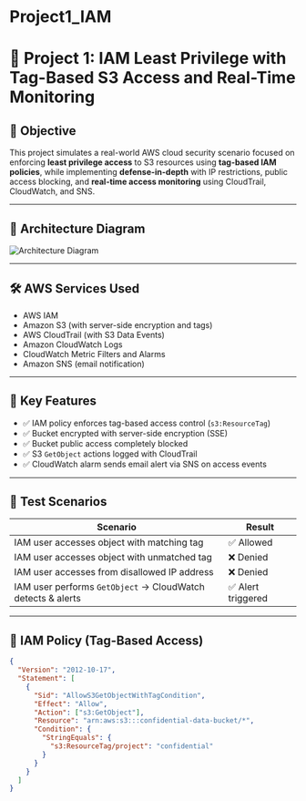 # Project1_IAM

# 🔐 Project 1: IAM Least Privilege with Tag-Based S3 Access and Real-Time Monitoring

## 🎯 Objective

This project simulates a real-world AWS cloud security scenario focused on enforcing **least privilege access** to S3 resources using **tag-based IAM policies**, while implementing **defense-in-depth** with IP restrictions, public access blocking, and **real-time access monitoring** using CloudTrail, CloudWatch, and SNS.

---

## 🧱 Architecture Diagram

![Architecture Diagram](./architecture-diagram.png)

---

## 🛠️ AWS Services Used

- AWS IAM  
- Amazon S3 (with server-side encryption and tags)  
- AWS CloudTrail (with S3 Data Events)  
- Amazon CloudWatch Logs  
- CloudWatch Metric Filters and Alarms  
- Amazon SNS (email notification)

---

## 🔑 Key Features

- ✅ IAM policy enforces tag-based access control (`s3:ResourceTag`)
- ✅ Bucket encrypted with server-side encryption (SSE)
- ✅ Bucket public access completely blocked
- ✅ S3 `GetObject` actions logged with CloudTrail
- ✅ CloudWatch alarm sends email alert via SNS on access events

---

## 🧪 Test Scenarios

| Scenario | Result |
|----------|--------|
| IAM user accesses object with matching tag | ✅ Allowed |
| IAM user accesses object with unmatched tag | ❌ Denied |
| IAM user accesses from disallowed IP address | ❌ Denied |
| IAM user performs `GetObject` → CloudWatch detects & alerts | ✅ Alert triggered |

---

## 📜 IAM Policy (Tag-Based Access)

```json
{
  "Version": "2012-10-17",
  "Statement": [
    {
      "Sid": "AllowS3GetObjectWithTagCondition",
      "Effect": "Allow",
      "Action": ["s3:GetObject"],
      "Resource": "arn:aws:s3:::confidential-data-bucket/*",
      "Condition": {
        "StringEquals": {
          "s3:ResourceTag/project": "confidential"
        }
      }
    }
  ]
}
